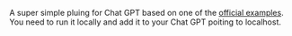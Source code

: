 A super simple pluing for Chat GPT based on one of the [official examples](https://platform.openai.com/docs/plugins/examples). You need to run it locally and add it to your Chat GPT poiting to localhost.
